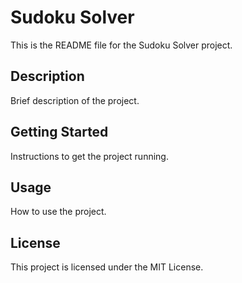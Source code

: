 # Sudoku Solver

This is the README file for the Sudoku Solver project.

## Description

Brief description of the project.

## Getting Started

Instructions to get the project running.

## Usage

How to use the project.

## License

This project is licensed under the MIT License.